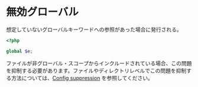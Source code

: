 # 無効グローバル

想定していないグローバルキーワードへの参照があった場合に発行される。

```php
<?php

global $e;
```

ファイルが非グローバル・スコープからインクルードされている場合、この問題を抑制する必要があります。ファイルやディレクトリレベルでこの問題を抑制する方法については、[Config suppression](../dealing_with_code_issues/#suppressing-issues) を参照してください。
